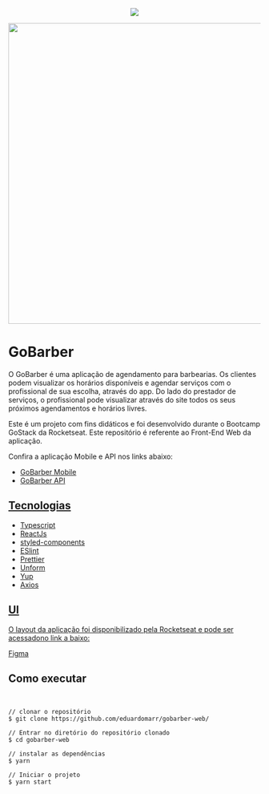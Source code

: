 <p align="center">
  <img src="https://user-images.githubusercontent.com/24718475/89452588-48ed3d80-d734-11ea-9815-2c366c335bd3.png">
</p>

<p align="center">
  <img src="https://user-images.githubusercontent.com/24718475/89451251-4689e400-d732-11ea-98a6-f1b9a49a4e21.png" width=800 height=600>
</p>

<h1>GoBarber</h1>
<p>O GoBarber é uma aplicação de agendamento para barbearias. Os clientes podem visualizar os horários disponíveis e agendar serviços com o profissional de sua escolha, 
através do app. Do lado do prestador de serviços, o profissional pode visualizar através do site todos os seus próximos agendamentos e horários livres.</p>

<p>Este é um projeto com fins didáticos e foi desenvolvido durante o Bootcamp GoStack da Rocketseat. Este repositório é referente ao Front-End Web da aplicação.</p>

<p>Confira a aplicação Mobile e API nos links abaixo:</p>
<ul>
  <li><a href="https://github.com/eduardomarr/GoBarber-backend">GoBarber Mobile</a></li>
  <li><a href="https://github.com/eduardomarr/GoBarber-backend">GoBarber API</li>
</ul>

<h2>Tecnologias</h2>
<ul>
  <li>Typescript</li>
  <li>ReactJs</li>
  <li>styled-components</li>
  <li>ESlint</li>
  <li>Prettier</li>
  <li>Unform</li>
  <li>Yup</li>
  <li>Axios</li>
</ul>

<h2>UI</h2>
<p>O layout da aplicação foi disponibilizado pela Rocketseat e pode ser acessadono link a baixo:</p>

<a href="https://www.figma.com/file/BXCihtXXh9p37lGsENV614/GoBarber?node-id=34%3A1180">Figma</a>

<h2>Como executar</h2>
<pre>

    // clonar o repositório
    $ git clone https://github.com/eduardomarr/gobarber-web/
    
    // Entrar no diretório do repositório clonado
    $ cd gobarber-web

    // instalar as dependências
    $ yarn

    // Iniciar o projeto
    $ yarn start
</pre>

